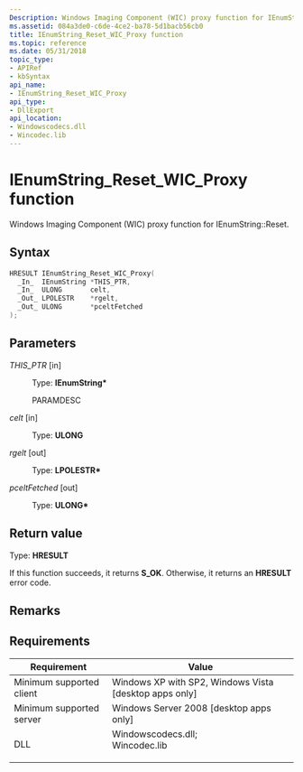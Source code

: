 ```yaml
---
Description: Windows Imaging Component (WIC) proxy function for IEnumString::Reset.
ms.assetid: 084a3de0-c6de-4ce2-ba78-5d1bacb56cb0
title: IEnumString_Reset_WIC_Proxy function
ms.topic: reference
ms.date: 05/31/2018
topic_type: 
- APIRef
- kbSyntax
api_name: 
- IEnumString_Reset_WIC_Proxy
api_type: 
- DllExport
api_location: 
- Windowscodecs.dll
- Wincodec.lib
---
```


# IEnumString\_Reset\_WIC\_Proxy function

Windows Imaging Component (WIC) proxy function for IEnumString::Reset.

## Syntax


```C++
HRESULT IEnumString_Reset_WIC_Proxy(
  _In_  IEnumString *THIS_PTR,
  _In_  ULONG       celt,
  _Out_ LPOLESTR    *rgelt,
  _Out_ ULONG       *pceltFetched
);
```



## Parameters

<dl> <dt>

*THIS\_PTR* \[in\]
</dt> <dd>

Type: **IEnumString\***

PARAMDESC

</dd> <dt>

*celt* \[in\]
</dt> <dd>

Type: **ULONG**

</dd> <dt>

*rgelt* \[out\]
</dt> <dd>

Type: **LPOLESTR\***

</dd> <dt>

*pceltFetched* \[out\]
</dt> <dd>

Type: **ULONG\***

</dd> </dl>

## Return value

Type: **HRESULT**

If this function succeeds, it returns **S\_OK**. Otherwise, it returns an **HRESULT** error code.

## Remarks

## Requirements



| Requirement | Value |
|-------------------------------------|------------------------------------------------------------------------------------------------------------------------------------------------------------------|
| Minimum supported client<br/> | Windows XP with SP2, Windows Vista \[desktop apps only\]<br/>                                                                                              |
| Minimum supported server<br/> | Windows Server 2008 \[desktop apps only\]<br/>                                                                                                             |
| DLL<br/>                      | <dl> <dt>Windowscodecs.dll; </dt> <dt>Wincodec.lib</dt> </dl> |



 

 




